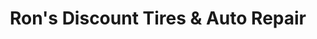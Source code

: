 ---
title: "Ron's Discount Tires & Auto Repair"
url: /wilmington/rons-discount-tires-and-auto-repair/
shop: car repair
---